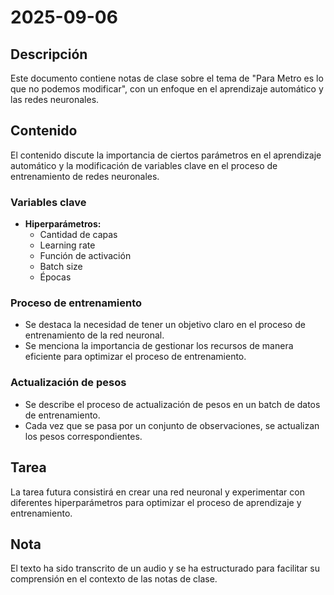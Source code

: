 # 2025-09-06

## Descripción
Este documento contiene notas de clase sobre el tema de "Para Metro es lo que no podemos modificar", con un enfoque en el aprendizaje automático y las redes neuronales.

## Contenido
El contenido discute la importancia de ciertos parámetros en el aprendizaje automático y la modificación de variables clave en el proceso de entrenamiento de redes neuronales.

### Variables clave
- **Hiperparámetros:** 
    - Cantidad de capas
    - Learning rate
    - Función de activación
    - Batch size
    - Épocas

### Proceso de entrenamiento
- Se destaca la necesidad de tener un objetivo claro en el proceso de entrenamiento de la red neuronal.
- Se menciona la importancia de gestionar los recursos de manera eficiente para optimizar el proceso de entrenamiento.

### Actualización de pesos
- Se describe el proceso de actualización de pesos en un batch de datos de entrenamiento.
- Cada vez que se pasa por un conjunto de observaciones, se actualizan los pesos correspondientes.

## Tarea
La tarea futura consistirá en crear una red neuronal y experimentar con diferentes hiperparámetros para optimizar el proceso de aprendizaje y entrenamiento.

## Nota
El texto ha sido transcrito de un audio y se ha estructurado para facilitar su comprensión en el contexto de las notas de clase.
